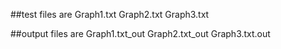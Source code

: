 ##test files are 
Graph1.txt Graph2.txt Graph3.txt


##output files are
Graph1.txt_out Graph2.txt_out Graph3.txt.out
